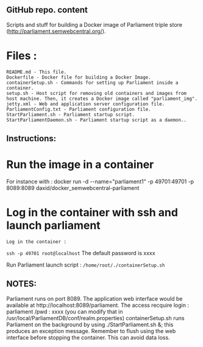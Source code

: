 ## GitHub repo. content

Scripts and stuff for building a Docker image of Parliament triple store (http://parliament.semwebcentral.org/).


# Files :

	README.md - This file.
	Dockerfile - Docker file for building a Docker Image.
	containerSetup.sh - Commands for setting up Parliament inside a container.
	setup.sh - Host script for removing old containers and images from host machine. Then, it creates a Docker image called "parliament_img".
	jetty.xml - Web and application server configuration file.
	ParliamentConfig.txt - Parliament configuration file.
	StartParliament.sh - Parliament startup script.
	StartParliamentDaemon.sh - Parliament startup script as a daemon..
</ul>

## Instructions:

# Run the image in a container
For instance with :
docker run -d --name="parliament1" -p 49701:49701 -p 8089:8089 daxid/docker_semwebcentral-parliament

# Log in the container with ssh and launch parliament
    Log in the container : 
```ssh -p 49701 root@localhost``` 
The default password is xxxx
    
Run Parliament launch script : 
```/home/root/./containerSetup.sh```

## NOTES:

Parliament runs on port 8089. 
The application web interface would be available at http://localhost:8089/parliament.
The access recquire login : parliament /pwd : xxxx  (you can modify that in /usr/local/ParliamentDB/conf/realm.properties)
containerSetup.sh runs Parliament on the background by using ./StartParliament.sh &; this produces an exception message.
Remember to flush using the web interface before stopping the container. This can avoid data loss.


